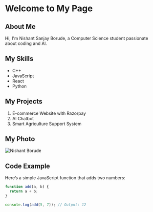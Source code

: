 # Welcome to My Page

## About Me
Hi, I'm Nishant Sanjay Borude, a Computer Science student passionate about coding and AI.

## My Skills
- C++
- JavaScript
- React
- Python

## My Projects
1. E-commerce Website with Razorpay
2. AI Chatbot
3. Smart Agriculture Support System

## My Photo
![Nishant Borude](https://placekitten.com/200/200)

## Code Example
Here’s a simple JavaScript function that adds two numbers:

```javascript
function add(a, b) {
  return a + b;
}

console.log(add(5, 7)); // Output: 12
